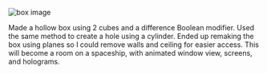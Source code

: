 
![box image](./images/Blender-Day-1.png)

Made a hollow box using 2 cubes and a difference Boolean modifier.
Used the same method to create a hole using a cylinder.
Ended up remaking the box using planes so I could remove walls and ceiling for easier access.
This will become a room on a spaceship, with animated window view, screens, and holograms.

